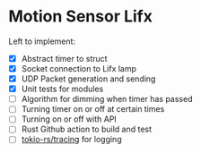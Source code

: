 # Motion Sensor Lifx

Left to implement:

- [x] Abstract timer to struct
- [x] Socket connection to Lifx lamp
- [x] UDP Packet generation and sending
- [x] Unit tests for modules
- [ ] Algorithm for dimming when timer has passed
- [ ] Turning timer on or off at certain times
- [ ] Turning on or off with API
- [ ] Rust Github action to build and test
- [ ] [tokio-rs/tracing](https://github.com/tokio-rs/tracing/blob/master/examples/examples/appender-multifile.rs) for logging
